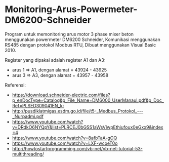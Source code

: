 # Monitoring-Arus-Powermeter-DM6200-Schneider
Program untuk memonitoring arus motor 3 phase mixer beton menggunakan powermeter DM6200 Schneider,
Komunikasi menggunakan RS485 dengan protokol Modbus RTU,
Dibuat menggunakan Visual Basic 2010.

Register yang dipakai adalah register A1 dan A3:
- arus 1 => A1, dengan alamat = 43924 - 43925
- arus 3 => A3, dengan alamat = 43957 - 43958

Referensi:
- https://download.schneider-electric.com/files?p_enDocType=Catalog&p_File_Name=DM6000_UserManaul.pdf&p_Doc_Ref=PLSED309041EN_kr
- http://pusdiklatmigas.esdm.go.id/file/t5-_Medbus_Protokol_---_Nurpadmi.pdf
- https://www.youtube.com/watch?v=DRdkO6NYQpY&list=PLRCEJ0bGSS1aWsVlwpEthiufoux0eGxx9&index=4
- https://www.youtube.com/watch?v=8afbTaA-gOQ
- https://www.youtube.com/watch?v=LXF-wcoeT0o
- http://howtostartprogramming.com/vb-net/vb-net-tutorial-53-multithreading/
